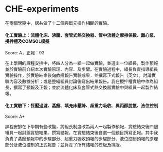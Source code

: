 # CHE-experiments

在兩個學期中，總共做了十二個與單元操作相關的實驗。

#### 化工實驗上：流體化床、沸騰、套管式熱交換器、管中流體之摩擦係數、離心泵、攪拌槽及COMSOL模擬
Score: A，正報：93

在上學期的課程安排中，將四人分為一組一起做實驗，並選出一位組長，製作預報並於實驗前介紹本次實驗原理、內容、及步驟。在實驗過程中，組長負責指導組員實驗操作，於實驗結束後向教授報告實驗成果，並撰寫正式報告（英文），討論實驗內容及數據分析；或是整組組員討論後寫出結果報告。我在攪拌槽實驗中作為組長，撰寫了預報及正報；並於流體化床及套管式熱交換器實驗中與組員一起製作結報。


#### 化工實驗下：恆壓過濾、蒸餾、填充床壓降、超重力吸收、異丙醇脫氫、液位控制
Score: A+

課程安排在下學期有些改變，將組長制度改為兩人一起製作預報，實驗結束後四個組員一起討論實驗結果、撰寫結報。在實驗結束後自選一個題目撰寫正報。其中我負責了蒸餾預報中的步驟部分、超重力吸收預報的步驟部分、液位控制預報的原理部分及液位控制的正式報告；並負責了所有結報的模板及排版。


